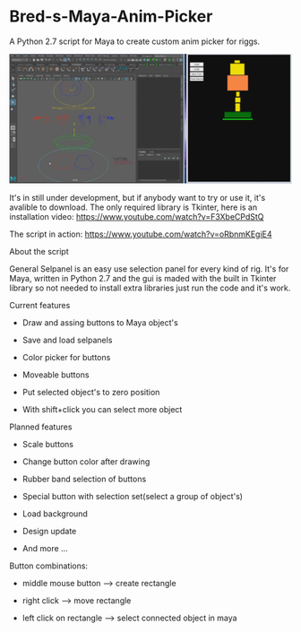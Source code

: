 # Bred-s-Maya-Anim-Picker
A Python 2.7 script for Maya to create custom anim picker for riggs.

![ScreenShot](https://github.com/Bredm1/Bred-s-Maya-Anim-Picker/blob/master/SP.png)

It's in still under development, but if anybody want to try or use it, it's avalible to download. The only required library is Tkinter, here is an installation video: 
https://www.youtube.com/watch?v=F3XbeCPdStQ

The script in action:
https://www.youtube.com/watch?v=oRbnmKEgiE4

About the script

General Selpanel is an easy use selection panel for every kind of rig. It's for Maya, written in Python 2.7 and the gui is maded with
the built in Tkinter library so not needed to install extra libraries just run the code and it's work.

Current features
- Draw and assing buttons to Maya object's

- Save and load selpanels

- Color picker for buttons

- Moveable buttons

- Put selected object's to zero position

- With shift+click you can select more object

Planned features
- Scale buttons

- Change button color after drawing

- Rubber band selection of buttons

- Special button with selection set(select a group of object's)

- Load background

- Design update

- And more ...



Button combinations:

- middle mouse button --> create rectangle

- right click --> move rectangle

- left click on rectangle --> select connected object in maya
